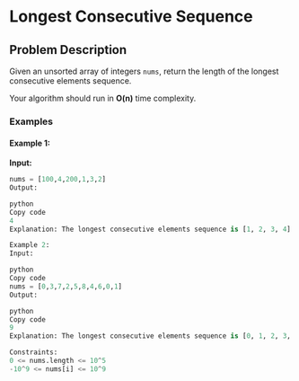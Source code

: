 # Longest Consecutive Sequence

## Problem Description

Given an unsorted array of integers `nums`, return the length of the longest consecutive elements sequence.

Your algorithm should run in **O(n)** time complexity.

### Examples

#### Example 1:
**Input:** 
```python
nums = [100,4,200,1,3,2]
Output:

python
Copy code
4
Explanation: The longest consecutive elements sequence is [1, 2, 3, 4]. Therefore, its length is 4.

Example 2:
Input:

python
Copy code
nums = [0,3,7,2,5,8,4,6,0,1]
Output:

python
Copy code
9
Explanation: The longest consecutive elements sequence is [0, 1, 2, 3, 4, 5, 6, 7, 8]. Therefore, its length is 9.

Constraints:
0 <= nums.length <= 10^5
-10^9 <= nums[i] <= 10^9